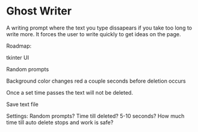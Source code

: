 # Ghost Writer
A writing prompt where the text you type dissapears if you take too long to write more. It forces the user to write quickly to get ideas on the page.

Roadmap:

tkinter UI

Random prompts

Background color changes red a couple seconds before deletion occurs

Once a set time passes the text will not be deleted.

Save text file

Settings:
Random prompts?
Time till deleted? 5-10 seconds?
How much time till auto delete stops and work is safe?
